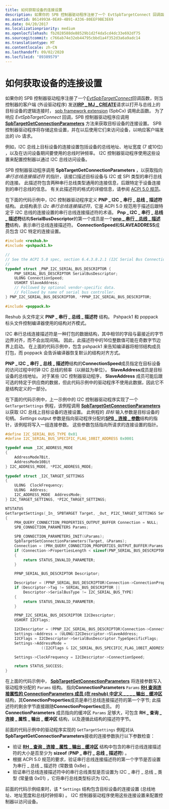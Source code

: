 ```yaml
---
title: 如何获取设备的连接设置
description: 如果你的 SPB 控制器驱动程序注册了一个 EvtSpbTargetConnect 回调函数，则当控制器的客户端 (外设驱动程序) 发送 IRP_MJ_CREATE 请求以打开与总线上的目标设备的逻辑连接时，SPB framework 扩展 (SpbCx) 调用此函数。 为了响应 EvtSpbTargetConnect 回调，SPB 控制器驱动程序应调用 SpbTargetGetConnectionParameters 方法来获取目标设备的连接设置。 SPB 控制器驱动程序将存储这些设置，并在以后使用它们来访问设备，以响应客户端发出的 i/o 请求。
ms.assetid: B614993A-0EA9-4B91-A336-80EEF9BE3E69
ms.date: 04/20/2017
ms.localizationpriority: medium
ms.openlocfilehash: fb2028588de88529b1d2f4da5cd4dc33e692df75
ms.sourcegitcommit: c766ab74e32eb44795cbbd1a4f352d3a6a9adc14
ms.translationtype: MT
ms.contentlocale: zh-CN
ms.lasthandoff: 09/02/2020
ms.locfileid: "89389579"
---
```

# <a name="how-to-get-the-connection-settings-for-a-device"></a>如何获取设备的连接设置


如果你的 SPB 控制器驱动程序注册了一个[*EvtSpbTargetConnect*](/windows-hardware/drivers/ddi/spbcx/nc-spbcx-evt_spb_target_connect)回调函数，则当控制器的客户端 (外设驱动程序) 发送[**IRP \_ MJ \_ CREATE**](../kernel/irp-mj-create.md)请求以打开与总线上的目标设备的逻辑连接时， [spb framework extension](./spb-framework-extension.md) (SpbCx) 调用此函数。 为了响应 *EvtSpbTargetConnect* 回调，SPB 控制器驱动程序应调用 [**SpbTargetGetConnectionParameters**](/windows-hardware/drivers/ddi/spbcx/nf-spbcx-spbtargetgetconnectionparameters) 方法来获取目标设备的连接设置。 SPB 控制器驱动程序将存储这些设置，并在以后使用它们来访问设备，以响应客户端发出的 i/o 请求。

例如，I2C 总线上目标设备的连接设置包括设备的总线地址、地址宽度 (7 或10位) ，以及在访问设备期间要使用的总线时钟频率。 I2C 控制器驱动程序使用这些设置来配置控制器以通过 I2C 总线访问设备。

SPB 控制器驱动程序调用 **SpbTargetGetConnectionParameters** ，以获取指向 *串行总线连接描述符* 的指针，该接口描述目标设备与 I2C 或 SPI 类型的串行总线的连接。 此描述符包含两种串行总线类型通用的连接信息，后跟特定于设备连接到的串行总线的信息。 有关此描述符的格式的详细信息，请参阅 [ACPI 5.0 规范](https://uefi.org/specifications)。

在下面的代码示例中，I2C 控制器驱动程序定义 **PNP \_ I2C \_ 串行 \_ 总线 \_ 描述符** 结构。 此结构表示 *i2c 串行总线连接描述符*，它是 ACPI 5.0 规范用于描述后跟特定于 I2C 总线的连接设置的串行总线连接描述符的术语。 **Pnp \_ I2C \_ 串行 \_ 总线 \_ 描述符**结构**SerialBusDescriptor**的第一个成员是一个[**pnp \_ 串行 \_ 总线 \_ 描述符**](/windows-hardware/drivers/ddi/reshub/ns-reshub-_pnp_serial_bus_descriptor)结构，表示串行总线连接描述符。 **ConnectionSpeed**和**SLAVEADDRESS**成员包含 I2C 特定的连接设置。

```cpp
#include <reshub.h>
#include <pshpack1.h>  

//
// See the ACPI 5.0 spec, section 6.4.3.8.2.1 (I2C Serial Bus Connection Descriptor).  
//
typedef struct _PNP_I2C_SERIAL_BUS_DESCRIPTOR {  
    PNP_SERIAL_BUS_DESCRIPTOR SerialBusDescriptor;  
    ULONG ConnectionSpeed;  
    USHORT SlaveAddress;  
    // Followed by optional vendor-specific data.
    // Followed by name of serial bus controller.
} PNP_I2C_SERIAL_BUS_DESCRIPTOR, *PPNP_I2C_SERIAL_BUS_DESCRIPTOR;  
  
#include <poppack.h>
```

Reshub 头文件定义 **PNP \_ 串行 \_ 总线 \_ 描述符** 结构。 Pshpack1 和 poppack 标头文件控制编译器使用的结构对齐模式。

I2C 串行总线连接描述符是一种打包的数据结构，其中相邻的字段与最接近的字节边界对齐，而不会出现间隔。 因此，此描述符中的16位整数值可能在奇数字节边界上启动。 在上面的代码示例中，包含 pshpack1 来告知编译器将相邻结构成员打包，而 poppack 会告诉编译器恢复默认的结构对齐方式。

**PNP \_ I2C \_ 串行 \_ 总线 \_ 描述符**结构的**ConnectionSpeed**成员指定在目标设备的访问过程中时钟 I2C 总线的频率（以赫兹为单位）。 **SlaveAddress**成员是目标设备的总线地址。 对于某些 I2C 控制器驱动程序， **SlaveAddress** 成员可能后跟可选的特定于供应商的数据，但此代码示例中的驱动程序不使用此数据，因此它不是结构定义的一部分。

在下面的代码示例中，上一示例中的 I2C 控制器驱动程序实现了一个 `GetTargetSettings` 例程，该例程调用 [**SpbTargetGetConnectionParameters**](/windows-hardware/drivers/ddi/spbcx/nf-spbcx-spbtargetgetconnectionparameters) 以获取 I2C 总线上目标设备的连接设置。 此例程的 *目标* 输入参数是目标设备的句柄。 *Settings* output 参数是指向驱动程序分配的[**SPB \_ 连接 \_ 参数**](/windows-hardware/drivers/ddi/spbcx/ns-spbcx-_spb_connection_parameters)结构的指针，该例程将写入一组连接参数。 这些参数包括指向所请求的连接设置的指针。

```cpp
#define I2C_SERIAL_BUS_TYPE 0x01
#define I2C_SERIAL_BUS_SPECIFIC_FLAG_10BIT_ADDRESS 0x0001

typedef enum _I2C_ADDRESS_MODE
{
    AddressMode7Bit,
    AddressMode10Bit
} I2C_ADDRESS_MODE, *PI2C_ADDRESS_MODE;
  
typedef struct _I2C_TARGET_SETTINGS
{
    ULONG  ClockFrequency;
    ULONG  Address;
    I2C_ADDRESS_MODE  AddressMode;
} I2C_TARGET_SETTINGS, *PI2C_TARGET_SETTINGS;

NTSTATUS
GetTargetSettings(_In_ SPBTARGET Target, _Out_ PI2C_TARGET_SETTINGS Settings)
{
    PRH_QUERY_CONNECTION_PROPERTIES_OUTPUT_BUFFER Connection = NULL;
    SPB_CONNECTION_PARAMETERS Params;

    SPB_CONNECTION_PARAMETERS_INIT(&Params);
    SpbTargetGetConnectionParameters(Target, &Params);
    Connection = (PRH_QUERY_CONNECTION_PROPERTIES_OUTPUT_BUFFER)Params.ConnectionParameters;
    if (Connection->PropertiesLength < sizeof(PNP_SERIAL_BUS_DESCRIPTOR))
    {
        return STATUS_INVALID_PARAMETER;
    }

    PPNP_SERIAL_BUS_DESCRIPTOR Descriptor;

    Descriptor = (PPNP_SERIAL_BUS_DESCRIPTOR)Connection->ConnectionProperties;
    if (Descriptor->Tag != SERIAL_BUS_DESCRIPTOR ||
        Descriptor->SerialBusType != I2C_SERIAL_BUS_TYPE)
    {
        return STATUS_INVALID_PARAMETER;
    }

    PPNP_I2C_SERIAL_BUS_DESCRIPTOR I2CDescriptor;
    USHORT I2CFlags;

    I2CDescriptor = (PPNP_I2C_SERIAL_BUS_DESCRIPTOR)Connection->ConnectionProperties;
    Settings->Address = (ULONG)I2CDescriptor->SlaveAddress;
    I2CFlags = I2CDescriptor->SerialBusDescriptor.TypeSpecificFlags;
    Settings->AddressMode = 
                ((I2CFlags & I2C_SERIAL_BUS_SPECIFIC_FLAG_10BIT_ADDRESS) == 0) ? AddressMode7Bit : AddressMode10Bit;

    Settings->ClockFrequency = I2CDescriptor->ConnectionSpeed;

    return STATUS_SUCCESS;
}
```

在上面的代码示例中， [**SpbTargetGetConnectionParameters**](/windows-hardware/drivers/ddi/spbcx/nf-spbcx-spbtargetgetconnectionparameters) 将连接参数写入驱动程序分配的 `Params` 结构。 指向**ConnectionParameters** `Params` [**RH 查询连接属性的 ConnectionParameters 成员 (在 reshub) 中定义 \_ \_ \_ \_ 输出 \_ 缓冲区**](/windows-hardware/drivers/ddi/reshub/ns-reshub-_rh_query_connection_properties_output_buffer)结构，其**ConnectionProperties**成员是串行总线连接描述符的第一个字节; 此描述符的剩余字节直接跟随**ConnectionProperties**成员。 的 **ConnectionParameters** 成员指向的缓冲区 `Params` 足够大，可包含 **RH \_ 查询 \_ 连接 \_ 属性 \_ 输出 \_ 缓冲区** 结构，以及遵循此结构的描述符字节。

前面的代码示例中的驱动程序实现的 `GetTargetSettings` 例程对从 **SpbTargetGetConnectionParameters**接收的连接参数执行以下参数检查：

-   验证 [**RH \_ 查询 \_ 连接 \_ 属性 \_ 输出 \_ 缓冲区**](/windows-hardware/drivers/ddi/reshub/ns-reshub-_rh_query_connection_properties_output_buffer) 结构中包含的串行总线连接描述符的大小是否至少为 **sizeof** (**PNP \_ 串行 \_ 总线 \_ 描述符**) 。
-   根据 ACPI 5.0 规范的要求，验证串行总线连接描述符的第一个字节是否设置为串行 \_ 总线 \_ 描述符 (常数值 0x8e) 。
-   验证串行总线连接描述符中的串行总线类型是否设置为 I2C \_ 串行 \_ 总线 \_ 类型 (常量值 0x01) ，它将串行总线类型标识为 I2C。

前面的代码示例结束时，该 \* `Settings` 结构包含目标设备的连接设置 (总线地址、地址宽度和总线时钟频率) 。 I2C 控制器驱动程序使用这些连接设置来配置控制器以访问设备。

 

